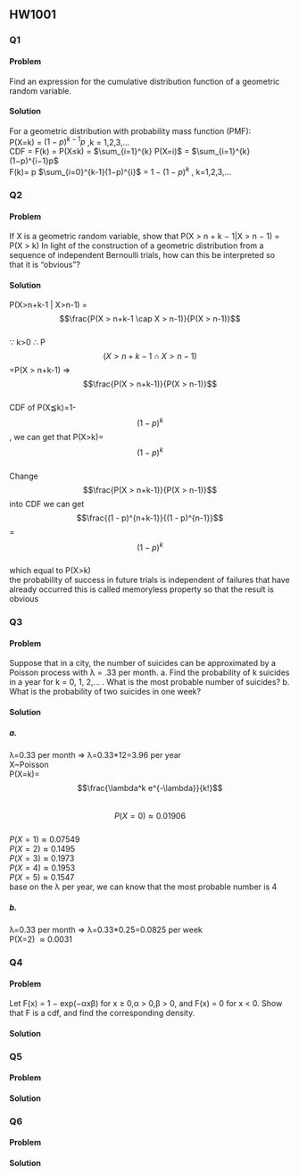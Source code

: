 ## HW1001
### Q1
#### Problem
Find an expression for the cumulative distribution function of a geometric random
variable.
#### Solution
For a geometric distribution with probability mass function (PMF):  
P(X=k) = $(1−p)^{k−1}p$ ,k = 1,2,3,…  
CDF = F(k) = P(X≤k) = $\sum_{i=1}^{k} P(X=i)$ = $\sum_{i=1}^{k} (1−p)^{i−1}p$  
F(k)= p $\sum_{i=0}^{k-1}(1−p)^{i}$ = $1 − (1 − p)^k$ , k=1,2,3,…  
### Q2
#### Problem
If X is a geometric random variable, show that
P(X > n + k − 1|X > n − 1) = P(X > k)
In light of the construction of a geometric distribution from a sequence of independent Bernoulli trials, how can this be interpreted so that it is “obvious”?
#### Solution
P(X>n+k-1 | X>n-1) = $$\frac{P(X > n+k-1 \cap X > n-1)}{P(X > n-1)}$$  
∵ k>0 ∴ P $$(X > n+k-1 \cap X > n-1)$$=P(X > n+k-1)
=> $$\frac{P(X > n+k-1)}{P(X > n-1)}$$  
CDF of P(X≦k)=1- $$(1 - p)^{k}$$, we can get that P(X>k)= $$(1 - p)^{k}$$   
Change $$\frac{P(X > n+k-1)}{P(X > n-1)}$$ into CDF we can get $$\frac{(1 - p)^{n+k-1}}{(1 - p)^{n-1}}$$ = $$(1 - p)^{k}$$  
which equal to P(X>k)   
the probability of success in future trials is independent of failures that have already occurred this is called memoryless property so that the result is obvious
### Q3
#### Problem
Suppose that in a city, the number of suicides can be approximated by a Poisson
process with λ = .33 per month.
a. Find the probability of k suicides in a year for k = 0, 1, 2,... . What is the
most probable number of suicides?
b. What is the probability of two suicides in one week?
#### Solution
##### a. 
λ=0.33 per month => λ=0.33*12=3.96 per year  
X~Poisson  
P(X=k)= $$\frac{\lambda^k e^{-\lambda}}{k!}$$  
$$P(X = 0) \approx 0.01906$$    
$P(X = 1) \approx 0.07549$    
$P(X = 2) \approx 0.1495$    
$P(X = 3) \approx 0.1973$    
$P(X = 4) \approx 0.1953$    
$P(X = 5) \approx 0.1547$    
base on the λ per year, we can know that the most probable number is 4   
##### b.
λ=0.33 per month => λ=0.33*0.25=0.0825 per week  
P(X=2) $\approx 0.0031$  
### Q4
#### Problem
Let F(x) = 1 − exp(−αxβ) for x ≥ 0,α > 0,β > 0, and F(x) = 0 for x < 0.
Show that F is a cdf, and find the corresponding density.
#### Solution
### Q5
#### Problem
#### Solution
### Q6
#### Problem
#### Solution
